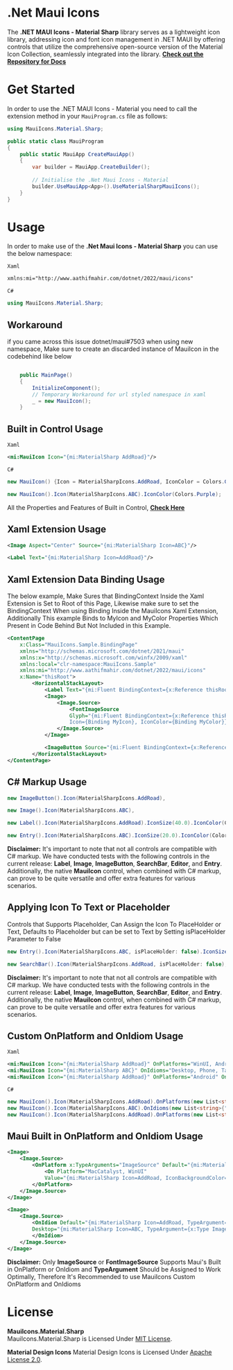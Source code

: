 # .Net Maui Icons

The **.NET MAUI Icons - Material Sharp** library serves as a lightweight icon library, addressing icon and font icon management in .NET MAUI by offering controls that utilize the comprehensive open-source version of the Material Icon Collection, seamlessly integrated into the library.
**[Check out the Repository for Docs](https://github.com/AathifMahir/MauiIcons)**

# Get Started
In order to use the .NET MAUI Icons - Material you need to call the extension method in your `MauiProgram.cs` file as follows:

```csharp
using MauiIcons.Material.Sharp;

public static class MauiProgram
{
	public static MauiApp CreateMauiApp()
	{
		var builder = MauiApp.CreateBuilder();
		
		// Initialise the .Net Maui Icons - Material
		builder.UseMauiApp<App>().UseMaterialSharpMauiIcons();
	}
}
```

# Usage


In order to make use of the **.Net Maui Icons - Material Sharp** you can use the below namespace:

`Xaml`

```xml
xmlns:mi="http://www.aathifmahir.com/dotnet/2022/maui/icons"
```

`C#`
```csharp
using MauiIcons.Material.Sharp;
```

## Workaround

if you came across this issue dotnet/maui#7503 when using new namespace, Make sure to create an discarded instance of MauiIcon in the codebehind like below

```csharp

    public MainPage()
    {
        InitializeComponent();
        // Temporary Workaround for url styled namespace in xaml
        _ = new MauiIcon();
    }

```

## Built in Control Usage

`Xaml`
```xml
<mi:MauiIcon Icon="{mi:MaterialSharp AddRoad}"/>
```
`C#`
```csharp
new MauiIcon() {Icon = MaterialSharpIcons.AddRoad, IconColor = Colors.Green};

new MauiIcon().Icon(MaterialSharpIcons.ABC).IconColor(Colors.Purple);
```

All the Properties and Features of Built in Control, **[Check Here](https://github.com/AathifMahir/MauiIcons)**


## Xaml Extension Usage
```xml
<Image Aspect="Center" Source="{mi:MaterialSharp Icon=ABC}"/>

<Label Text="{mi:MaterialSharp Icon=AddRoad}"/>
```

## Xaml Extension Data Binding Usage

The below example, Make Sures that BindingContext Inside the Xaml Extension is Set to Root of this Page, Likewise make sure to set the BindingContext When using Binding Inside the MauiIcons Xaml Extension, Additionally This example Binds to MyIcon and MyColor Properties Which Present in Code Behind But Not Included in this Example.
```xml
<ContentPage
    x:Class="MauiIcons.Sample.BindingPage"
    xmlns="http://schemas.microsoft.com/dotnet/2021/maui"
    xmlns:x="http://schemas.microsoft.com/winfx/2009/xaml"
    xmlns:local="clr-namespace:MauiIcons.Sample"
    xmlns:mi="http://www.aathifmahir.com/dotnet/2022/maui/icons"
    x:Name="thisRoot">
        <HorizontalStackLayout>
            <Label Text="{mi:Fluent BindingContext={x:Reference thisRoot}, Icon={Binding MyIcon}, IconColor={Binding MyColor}}" />
            <Image>
                <Image.Source>
                    <FontImageSource 
                    Glyph="{mi:Fluent BindingContext={x:Reference thisRoot}, 
                    Icon={Binding MyIcon}, IconColor={Binding MyColor}}" />
                </Image.Source>
            </Image>

            <ImageButton Source="{mi:Fluent BindingContext={x:Reference thisRoot}, Icon={Binding MyIcon}, IconColor={Binding MyColor}" />
        </HorizontalStackLayout>
</ContentPage>
```

## C# Markup Usage

```csharp
new ImageButton().Icon(MaterialSharpIcons.AddRoad),

new Image().Icon(MaterialSharpIcons.ABC),

new Label().Icon(MaterialSharpIcons.AddRoad).IconSize(40.0).IconColor(Colors.Red),

new Entry().Icon(MaterialSharpIcons.ABC).IconSize(20.0).IconColor(Colors.Aqua),
```

**Disclaimer:** It's important to note that not all controls are compatible with C# markup. We have conducted tests with the following controls in the current release: **Label**, **Image**, **ImageButton**, **SearchBar**, **Editor**, and **Entry**. Additionally, the native **MauiIcon** control, when combined with C# markup, can prove to be quite versatile and offer extra features for various scenarios.

## Applying Icon To Text or Placeholder
Controls that Supports Placeholder, Can Assign the Icon To PlaceHolder or Text, 
Defaults to Placeholder but can be set to Text by Setting isPlaceHolder Parameter to False

```csharp
new Entry().Icon(MaterialSharpIcons.ABC, isPlaceHolder: false).IconSize(20.0).IconColor(Colors.Aqua);

new SearchBar().Icon(MaterialSharpIcons.AddRoad, isPlaceHolder: false);
```

**Disclaimer:** It's important to note that not all controls are compatible with C# markup. We have conducted tests with the following controls in the current release: **Label**, **Image**, **ImageButton**, **SearchBar**, **Editor**, and **Entry**. Additionally, the native **MauiIcon** control, when combined with C# markup, can prove to be quite versatile and offer extra features for various scenarios.

## Custom OnPlatform and OnIdiom Usage
`Xaml`

```xml
<mi:MauiIcon Icon="{mi:MaterialSharp AddRoad}" OnPlatforms="WinUI, Android, MacCatalyst"/>
<mi:MauiIcon Icon="{mi:MaterialSharp ABC}" OnIdioms="Desktop, Phone, Tablet"/>
<mi:MauiIcon Icon="{mi:MaterialSharp AddRoad}" OnPlatforms="Android" OnIdioms="Phone"/>
```

`C#`
```csharp
new MauiIcon().Icon(MaterialSharpIcons.AddRoad).OnPlatforms(new List<string>{"WinUI", "Android"});
new MauiIcon().Icon(MaterialSharpIcons.ABC).OnIdioms(new List<string>{"Desktop", "Phone"});
new MauiIcon().Icon(MaterialSharpIcons.AddRoad).OnPlatforms(new List<string>{"WinUI", "Android"}).OnIdioms(new List<string>{"Desktop", "Phone"});
```

## Maui Built in OnPlatform and OnIdiom Usage

```xml
<Image>
    <Image.Source>
        <OnPlatform x:TypeArguments="ImageSource" Default="{mi:MaterialSharp Icon=ABC, TypeArgument={x:Type ImageSource}}">
            <On Platform="MacCatalyst, WinUI" 
			Value="{mi:MaterialSharp Icon=AddRoad, IconBackgroundColor=Cyan, TypeArgument={x:Type ImageSource}}"/>
        </OnPlatform>
    </Image.Source>
</Image>

<Image>
    <Image.Source>
        <OnIdiom Default="{mi:MaterialSharp Icon=AddRoad, TypeArgument={x:Type ImageSource}}" 
		Desktop="{mi:MaterialSharp Icon=ABC, TypeArgument={x:Type ImageSource}}">
        </OnIdiom>
    </Image.Source>
</Image>

```
**Disclaimer:**  Only **ImageSource** or **FontImageSource** Supports Maui's Built in OnPlatform or OnIdiom and **TypeArgument** Should be Assigned to Work Optimally, Therefore It's Recommended to use MauiIcons Custom OnPlatform and OnIdioms


# License

**MauiIcons.Material.Sharp**  
MauiIcons.Material.Sharp is Licensed Under [MIT License](https://github.com/AathifMahir/MauiIcons/blob/master/LICENSE).

**Material Design Icons**
Material Design Icons is Licensed Under [Apache License 2.0](https://github.com/google/material-design-icons/blob/master/LICENSE).


